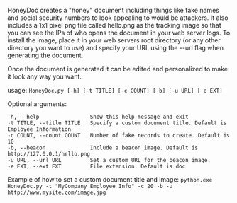 HoneyDoc creates a "honey" document including things like fake names and social security numbers to look appealing to would be attackers. It also includes a 1x1 pixel png file called hello.png as the tracking image so that you can see the IPs of who opens the document in your web server logs. To install the image, place it in your web servers root directory (or any other directory you want to use) and specify your URL using the --url flag when generating the document. 

Once the document is generated it can be edited and personalized to make it look any way you want.

usage: `HoneyDoc.py [-h] [-t TITLE] [-c COUNT] [-b] [-u URL] [-e EXT]`

Optional arguments:

    -h, --help                Show this help message and exit
    -t TITLE, --title TITLE   Specify a custom document title. Default is Employee Information
    -c COUNT, --count COUNT   Number of fake records to create. Default is 10
    -b, --beacon              Include a beacon image. Default is http://127.0.0.1/hello.png
    -u URL, --url URL         Set a custom URL for the beacon image.
    -e EXT, --ext EXT         File extension. Default is doc

Example of how to set a custom document title and image:
`python.exe HoneyDoc.py -t "MyCompany Employee Info" -c 20 -b -u http://www.mysite.com/image.jpg`

